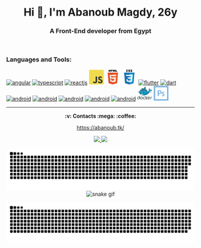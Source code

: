 <!--
### Hi there 👋
**Abanoub5015/Abanoub5015** is a ✨ _special_ ✨ repository because its `README.md` (this file) appears on your GitHub profile.
![linkedin](https://user-images.githubusercontent.com/82307701/179575113-ef0b4a9e-451a-48dd-8057-e1fbab9aec2a.png)

Here are some ideas to get you started:

- 🔭 I’m currently working on ...
- 🌱 I’m currently learning ...
- 👯 I’m looking to collaborate on ...
- 🤔 I’m looking for help with ...
- 💬 Ask me about ...
- 📫 How to reach me: ...
- 😄 Pronouns: ...
- ⚡ Fun fact: ...
-->


<h1 align="center">Hi 👋, I'm Abanoub Magdy, 26y</h1>
<h3 align="center">A Front-End developer from Egypt</h3>
<center>
<br>

<h3 align="left">Languages and Tools: </h3>

<p align="left">
<a href="https://angular.io/" rel="nofollow"> <img src="https://angular.io/assets/images/logos/angular/shield-large.svg" alt="angular" width="40" height="40" style="max-width: 100%;"></a>
<a href="https://www.typescriptlang.org/" rel="nofollow">
<img src="https://user-images.githubusercontent.com/32282846/148977795-7849d063-c0ed-4196-aaa0-77d12f54319f.png" alt="typescript" width="40" height="40" style="max-width: 100%;"></a>  
<a href="https://reactjs.org/" rel="nofollow"> <img src="https://user-images.githubusercontent.com/32282846/144276751-bffd469a-081b-46a5-9730-f25d87560649.png" alt="reactjs" width="60" height="40" style="max-width: 100%;"></a>
<a href="https://developer.mozilla.org/en-US/docs/Web/JavaScript" rel="nofollow"> <img src="https://raw.githubusercontent.com/devicons/devicon/master/icons/javascript/javascript-original.svg" alt="javascript" width="40" height="40" style="max-width: 100%;"></a>
<a href="https://www.w3.org/html/" rel="nofollow"> <img src="https://raw.githubusercontent.com/devicons/devicon/master/icons/html5/html5-original-wordmark.svg" alt="html5" width="40" height="40" style="max-width: 100%;"></a>
<a href="https://www.w3schools.com/css/" rel="nofollow"> <img src="https://raw.githubusercontent.com/devicons/devicon/master/icons/css3/css3-original-wordmark.svg" alt="css3" width="40" height="40" style="max-width: 100%;"></a>
<a href="https://flutter.dev" rel="nofollow"> <img src="https://user-images.githubusercontent.com/32282846/148978946-fc3fc91b-a6be-4939-9660-c93e9c10f766.png" alt="flutter" width="40" height="40" style="max-width: 100%;"></a>
<a href="https://dart.dev" rel="nofollow"> <img src="https://user-images.githubusercontent.com/32282846/148978779-aef5d610-84a8-47d2-84a1-346d740ec8ae.png" alt="dart" width="40" height="40" style="max-width: 100%;">
<a href="https://android.com/" rel="nofollow"> <img src="https://user-images.githubusercontent.com/32282846/148980830-df0f3af2-50b8-4bb2-9301-668e8f459abb.png" alt="android" width="40" height="40" style="max-width: 100%;"></a>
<a href="https://developer.android.com/studio" rel="nofollow"> <img src="https://user-images.githubusercontent.com/82307701/192167303-f9f44b2b-725f-4ab2-a3d1-8f5db27d1d8c.png" alt="android" width="60" height="40" style="max-width: 100%;"></a>
<a href="https://www.atlassian.com/software/jira" rel="nofollow"> <img src="https://user-images.githubusercontent.com/82307701/192167335-87a428a1-240e-4220-9fd3-932f832f4355.png" alt="android" width="80" height="40" style="max-width: 100%;"></a>
<a href="https://www.atlassian.com/software/jira" rel="nofollow"> <img src="https://user-images.githubusercontent.com/82307701/192167353-5b56bdb2-d8d0-440c-b767-039cb1664815.png" alt="android" width="40" height="40" style="max-width: 100%;"></a>
<a href="https://kubernetes.io/" rel="nofollow"> <img src="https://user-images.githubusercontent.com/82307701/192167365-af83fead-58a2-434e-b753-77db54a94e11.png" alt="android" width="40" height="40" style="max-width: 100%;"></a>
<a href="https://www.docker.com/" rel="nofollow"> <img src="https://raw.githubusercontent.com/devicons/devicon/master/icons/docker/docker-original-wordmark.svg" alt="docker" width="40" height="40" style="max-width: 100%;"></a>
<a href="https://www.photoshop.com/en" rel="nofollow"> <img src="https://raw.githubusercontent.com/devicons/devicon/master/icons/photoshop/photoshop-line.svg" alt="photoshop" width="40" height="40" style="max-width: 100%;"></a>




<hr>
<div>
  <p align="center"><b> :v:	 Contacts  :mega:  :coffee:		</b></p>
     <p align="center">	    <a href="https://abanoub.tk/">
        https://abanoub.tk/
      </a>
 <p align="center">
      <a href="https://api.whatsapp.com/send/?phone=%2B201555737801&text&app_absent=0" target="_blank">
        <img src="https://user-images.githubusercontent.com/82307701/192167382-2e9e0c73-e1a8-4035-9174-7553660f6ed5.png"> 
      </a>
      <a href="https://www.linkedin.com/in/abanoub-tk/" target="_blank">
        <img src="https://user-images.githubusercontent.com/82307701/192167396-a6e1d3c4-8634-4c66-9486-ec93632394e9.png">
      </a>
</div>

![Snake animation](https://github.com/brunodiego97/brunodiego97/blob/output/github-contribution-grid-snake.svg)
![snake gif](https://github.com/Abanoub5015/Abanoub5015/blob/output/github-contribution-grid-snake.gif)

<picture>
  <source media="(prefers-color-scheme: dark)" srcset="github-snake-dark.svg" />
  <source media="(prefers-color-scheme: light)" srcset="github-snake.svg" />
  <img alt="github-snake" src="github-snake.svg" />
</picture>

